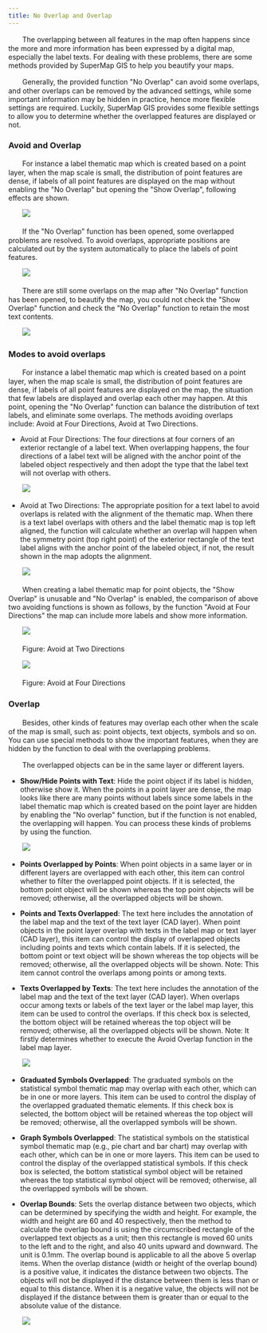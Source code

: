 ```yaml
---
title: No Overlap and Overlap
---
```


　　The overlapping between all features in the map often happens since the more and more information has been expressed by a digital map, especially the label texts. For dealing with these problems, there are some methods provided by SuperMap GIS to help you beautify your maps.

　　Generally, the provided function "No Overlap" can avoid some overlaps, and other overlaps can be removed by the advanced settings, while some important information may be hidden in practice, hence more flexible settings are required. Luckily, SuperMap GIS provides some flexible settings to allow you to determine whether the overlapped features are displayed or not.

### Avoid and Overlap

　　For instance a label thematic map which is created based on a point layer, when the map scale is small, the distribution of point features are dense, if labels of all point features are displayed on the map without enabling the "No Overlap" but opening the "Show Overlap", following effects are shown.

　　![](img/OverlapDisplayed1.png)


　　If the "No Overlap" function has been opened, some overlapped problems are resolved. To avoid overlaps, appropriate positions are calculated out by the system automatically to place the labels of point features.

　　![](img/OverlapDisplayed2.png)

　　There are still some overlaps on the map after "No Overlap" function has been opened, to beautify the map, you could not check the "Show Overlap" function and check the "No Overlap" function to retain the most text contents.

　　![](img/OverlapDisplayed3.png)

### Modes to avoid overlaps


　　For instance a label thematic map which is created based on a point layer, when the map scale is small, the distribution of point features are dense, if labels of all point features are displayed on the map, the situation that few labels are displayed and overlap each other may happen. At this point, opening the "No Overlap" function can balance the distribution of text labels, and eliminate some overlaps. The methods avoiding overlaps include: Avoid at Four Directions, Avoid at Two Directions.

- Avoid at Four Directions: The four directions at four corners of an exterior rectangle of a label text. When overlapping happens, the four directions of a label text will be aligned with the anchor point of the labeled object respectively and then adopt the type that the label text will not overlap with others.

　　![](ThematicMap/img/autoshrink.png)

- Avoid at Two Directions: The appropriate position for a text label to avoid overlaps is related with the alignment of the thematic map. When there is a text label overlaps with others and the label thematic map is top left aligned, the function will calculate whether an overlap will happen when the symmetry point (top right point) of the exterior rectangle of the text label aligns with the anchor point of the labeled object, if not, the result shown in the map adopts the alignment.

　　![](ThematicMap/img/autoshrink1.png)


　　When creating a label thematic map for point objects, the "Show Overlap" is unusable and "No Overlap" is enabled, the comparison of above two avoiding functions is shown as follows, by the function "Avoid at Four Directions" the map can include more labels and show more information.

　　![](img/TwoDirections.png)

　　Figure: Avoid at Two Directions

　　![](img/AllDirections.png)

　　Figure: Avoid at Four Directions

### Overlap

　　Besides, other kinds of features may overlap each other when the scale of the map is small, such as: point objects, text objects, symbols and so on. You can use special methods to show the important features, when they are hidden by the function to deal with the overlapping problems.

　　The overlapped objects can be in the same layer or different layers.

- **Show/Hide Points with Text**: Hide the point object if its label is hidden, otherwise show it. When the points in a point layer are dense, the map looks like there are many points without labels since some labels in the label thematic map which is created based on the point layer are hidden by enabling the "No overlap" function, but if the function is not enabled, the overlapping will happen. You can process these kinds of problems by using the function.

　　![](img/PointTextDisplay.png)

- **Points Overlapped by Points**: When point objects in a same layer or in different layers are overlapped with each other, this item can control whether to filter the overlapped point objects. If it is selected, the bottom point object will be shown whereas the top point objects will be removed; otherwise, all the overlapped objects will be shown.

- **Points and Texts Overlapped**: The text here includes the annotation of the label map and the text of the text layer (CAD layer). When point objects in the point layer overlap with texts in the label map or text layer (CAD layer), this item can control the display of overlapped objects including points and texts which contain labels. If it is selected, the bottom point or text object will be shown whereas the top objects will be removed; otherwise, all the overlapped objects will be shown. Note: This item cannot control the overlaps among points or among texts.

- **Texts Overlapped by Texts**: The text here includes the annotation of the label map and the text of the text layer (CAD layer). When overlaps occur among texts or labels of the text layer or the label map layer, this item can be used to control the overlaps. If this check box is selected, the bottom object will be retained whereas the top object will be removed; otherwise, all the overlapped objects will be shown. Note: It firstly determines whether to execute the Avoid Overlap function in the label map layer.

　　![](img/TextOverlap.png)

- **Graduated Symbols Overlapped**: The graduated symbols on the statistical symbol thematic map may overlap with each other, which can be in one or more layers. This item can be used to control the display of the overlapped graduated thematic elements. If this check box is selected, the bottom object will be retained whereas the top object will be removed; otherwise, all the overlapped symbols will be shown.

- **Graph Symbols Overlapped**: The statistical symbols on the statistical symbol thematic map (e.g., pie chart and bar chart) may overlap with each other, which can be in one or more layers. This item can be used to control the display of the overlapped statistical symbols. If this check box is selected, the bottom statistical symbol object will be retained whereas the top statistical symbol object will be removed; otherwise, all the overlapped symbols will be shown.


- **Overlap Bounds**: Sets the overlap distance between two objects, which can be determined by specifying the width and height. For example, the width and height are 60 and 40 respectively, then the method to calculate the overlap bound is using the circumscribed rectangle of the overlapped text objects as a unit; then this rectangle is moved 60 units to the left and to the right, and also 40 units upward and downward. The unit is 0.1mm. The overlap bound is applicable to all the above 5 overlap items. When the overlap distance (width or height of the overlap bound) is a positive value, it indicates the distance between two objects. The objects will not be displayed if the distance between them is less than or equal to this distance. When it is a negative value, the objects will not be displayed if the distance between them is greater than or equal to the absolute value of the distance.

　　![](img/OverlappedSpaceSize.png)